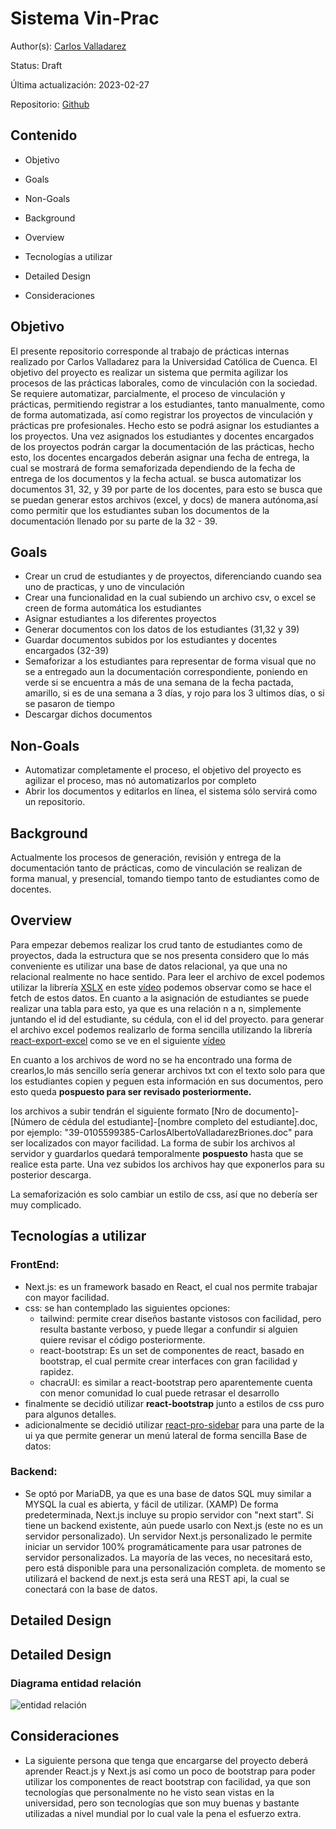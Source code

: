 # Sistema Vin-Prac
Author(s): [Carlos Valladarez](https://github.com/chey3002)

Status: Draft

Última actualización: 2023-02-27

Repositorio: [Github](https://github.com/chey3002/Vin-Prac)

## Contenido
- Objetivo
- Goals
- Non-Goals
- Background
- Overview
- Tecnologías a utilizar
- Detailed Design

- Consideraciones


## Objetivo
El presente repositorio corresponde al trabajo de prácticas internas realizado por Carlos Valladarez para la Universidad Católica de Cuenca.
El objetivo del proyecto es realizar un sistema que permita agilizar los procesos de las prácticas laborales, como de vinculación con la sociedad.
Se requiere automatizar, parcialmente, el proceso de vinculación y prácticas, permitiendo registrar a los estudiantes, tanto manualmente, como de forma automatizada, así como registrar los proyectos de vinculación y prácticas pre profesionales. Hecho esto se podrá asignar los estudiantes a los proyectos.
Una vez asignados los estudiantes y docentes encargados de los proyectos podrán cargar la documentación de las prácticas, hecho esto, los docentes encargados deberán asignar una fecha de entrega, la cual se mostrará de forma semaforizada dependiendo de la fecha de entrega de los documentos y la fecha actual.
se busca automatizar los documentos 31, 32, y 39 por parte de los docentes, para esto se busca que se puedan generar estos archivos (excel, y docs) de manera autónoma,así como permitir que los estudiantes suban los documentos de la documentación llenado por su parte de la 32 - 39.



## Goals
- Crear un crud de estudiantes y de proyectos, diferenciando cuando sea uno de practicas, y uno de vinculación
- Crear una funcionalidad en la cual subiendo un archivo csv, o excel se creen de forma automática los estudiantes
- Asignar estudiantes a los diferentes proyectos
- Generar documentos con los datos de los estudiantes (31,32 y 39)
- Guardar documentos subidos por los estudiantes y docentes encargados (32-39)
- Semaforizar a los estudiantes para representar de forma visual que no se a entregado aun la documentación correspondiente, poniendo en verde si se encuentra a más de una semana de la fecha pactada, amarillo, si es de una semana a 3 días, y rojo para los 3 ultimos días, o si se pasaron de tiempo
- Descargar dichos documentos

## Non-Goals
- Automatizar completamente el proceso, el objetivo del proyecto es agilizar el proceso, mas nó automatizarlos por completo
- Abrir los documentos y editarlos en línea, el sistema sólo servirá como un repositorio.


## Background
Actualmente los procesos de generación, revisión y entrega de la documentación tanto de prácticas, como de vinculación se realizan de forma manual, y presencial, tomando tiempo tanto de estudiantes como de docentes.

## Overview
Para empezar debemos realizar los crud tanto de estudiantes como de proyectos, dada la estructura que se nos presenta considero que lo más conveniente es utilizar una base de datos relacional, ya que una no relacional realmente no hace sentido.
Para leer el archivo de excel podemos utilizar la librería
 [XSLX](https://www.npmjs.com/package/xlsx) en este [vídeo](https://www.youtube.com/watch?v=N42gydeIoQA) podemos observar como se hace el fetch de estos datos.
En cuanto a la asignación de estudiantes se puede realizar una tabla para esto, ya que es una relación n a n, simplemente juntando el id del estudiante, su cédula, con el id del proyecto.
para generar el archivo excel podemos realizarlo de forma sencilla utilizando la librería [react-export-excel](https://www.npmjs.com/package/react-export-excel) como se ve en el siguiente [vídeo](https://www.youtube.com/watch?v=FisPSnksObo)

En cuanto a los archivos de word no se ha encontrado una forma de crearlos,lo más sencillo sería generar archivos txt con el texto solo para que los estudiantes copien y peguen esta información en sus documentos, pero esto queda **pospuesto para ser revisado posteriormente.**

los archivos a subir tendrán el siguiente formato [Nro de documento]-[Número de cédula del estudiante]-[nombre completo del estudiante].doc, por ejemplo:
"39-0105599385-CarlosAlbertoValladarezBriones.doc" para ser localizados con mayor facilidad. La forma de subir los archivos al servidor y guardarlos quedará temporalmente **pospuesto** hasta que se realice esta parte. Una vez subidos los archivos hay que exponerlos para su posterior descarga.

La semaforización es solo cambiar un estilo de css, así que no debería ser muy complicado.


## Tecnologías a utilizar

### FrontEnd:
- Next.js: es un framework basado en React, el cual nos permite trabajar con mayor facilidad.
- css: se han contemplado las siguientes opciones:
    - tailwind: permite crear diseños bastante vistosos con facilidad, pero resulta bastante verboso, y puede llegar a confundir si alguien quiere revisar el código posteriormente.
    - react-bootstrap: Es un set de componentes de react, basado en bootstrap, el cual permite crear interfaces con gran facilidad y rapidez.
    - chacraUI: es similar a react-bootstrap pero aparentemente cuenta con menor comunidad lo cual puede retrasar el desarrollo
- finalmente se decidió  utilizar **react-bootstrap** junto a estilos de css puro para algunos detalles.
- adicionalmente se decidió  utilizar [react-pro-sidebar](https://www.npmjs.com/package/react-pro-sidebar) para una parte de la ui ya que permite generar un menú  lateral de forma sencilla
Base de datos:

### Backend:
- Se optó por MariaDB, ya que es una base de datos SQL muy similar a MYSQL la cual es abierta, y fácil  de utilizar. (XAMP)
De forma predeterminada, Next.js incluye su propio servidor con "next start". Si tiene un backend existente, aún puede usarlo con Next.js (este no es un servidor personalizado). Un servidor Next.js personalizado le permite iniciar un servidor 100% programáticamente para usar patrones de servidor personalizados. La mayoría de las veces, no necesitará esto, pero está disponible para una personalización completa. de momento se utilizará el backend de next.js
esta será una REST api, la cual se conectará con la base de datos.
## Detailed Design
## Detailed Design

### Diagrama entidad relación
![entidad relación](Recursos/Diagrama%20entidad%20relación.png)

## Consideraciones
- La siguiente persona que tenga que encargarse del proyecto  deberá aprender React.js y Next.js así como un poco de bootstrap para poder utilizar los componentes de react bootstrap con facilidad, ya que son tecnologías que personalmente no he visto sean vistas en la universidad, pero son tecnologías que son muy buenas y bastante utilizadas a nivel mundial por lo cual vale la pena el esfuerzo extra.

